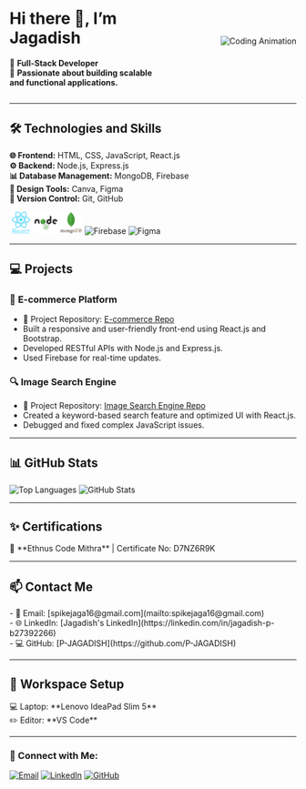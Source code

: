 <div style="display: flex; align-items: center; justify-content: space-between;">
  <div style="flex: 1;">
    <h1>Hi there 👋, I’m Jagadish</h1>
    <p>
      🚀 <b>Full-Stack Developer</b><br>
      🌟 <b>Passionate about building scalable and functional applications.</b>
    </p>
  </div>
  <div style="flex: 1; text-align: right;">
    <img alt="Coding Animation" width="400" src="https://camo.githubusercontent.com/4d9f5ecceb711eec6e2018f38a5677dc657c9738d4a65ba3b928c41c0a45b439/68747470733a2f2f6d69726f2e6d656469756d2e636f6d2f6d61782f313336302f302a37513379765349765f7430696f4a2d5a2e676966">
  </div>
</div>


---

<h2>🛠 Technologies and Skills</h2>

<p>
  <b>🌐 Frontend:</b> HTML, CSS, JavaScript, React.js<br>
  <b>⚙️ Backend:</b> Node.js, Express.js<br>
  <b>📊 Database Management:</b> MongoDB, Firebase<br>
  <b>🎨 Design Tools:</b> Canva, Figma<br>
  <b>🔧 Version Control:</b> Git, GitHub
</p>


<p align="left">
  <img src="https://raw.githubusercontent.com/devicons/devicon/master/icons/react/react-original-wordmark.svg" alt="React" width="40" height="40">
  <img src="https://raw.githubusercontent.com/devicons/devicon/master/icons/nodejs/nodejs-original-wordmark.svg" alt="Node.js" width="40" height="40">
  <img src="https://raw.githubusercontent.com/devicons/devicon/master/icons/mongodb/mongodb-original-wordmark.svg" alt="MongoDB" width="40" height="40">
  <img src="https://www.vectorlogo.zone/logos/firebase/firebase-icon.svg" alt="Firebase" width="40" height="40">
  <img src="https://www.vectorlogo.zone/logos/figma/figma-icon.svg" alt="Figma" width="40" height="40">
</p>

---

<h2>💻 Projects</h2>

### 🛒 **E-commerce Platform**
- 🔗 Project Repository: [E-commerce Repo](#)
- Built a responsive and user-friendly front-end using React.js and Bootstrap.
- Developed RESTful APIs with Node.js and Express.js.
- Used Firebase for real-time updates.

### 🔍 **Image Search Engine**
- 🔗 Project Repository: [Image Search Engine Repo](#)
- Created a keyword-based search feature and optimized UI with React.js.
- Debugged and fixed complex JavaScript issues.
---

<h2>📊 GitHub Stats</h2>

<p align="left">
  <img src="https://github-readme-stats.vercel.app/api/top-langs?username=p-jagadish&show_icons=true&locale=en&layout=compact" alt="Top Languages" width="48%">
  <img src="https://github-readme-stats.vercel.app/api?username=p-jagadish&show_icons=true&locale=en" alt="GitHub Stats" width="48%">
</p>

---

<h2>✨ Certifications</h2>
🏅 **Ethnus Code Mithra** | Certificate No: D7NZ6R9K

---

<h2>📫 Contact Me</h2>
<p>
- 📧 Email: [spikejaga16@gmail.com](mailto:spikejaga16@gmail.com)<br>
- 🌐 LinkedIn: [Jagadish's LinkedIn](https://linkedin.com/in/jagadish-p-b27392266)<br>
- 💻 GitHub: [P-JAGADISH](https://github.com/P-JAGADISH)
</p>

---

<h2>🔧 Workspace Setup</h2>
<p>
💻 Laptop: **Lenovo IdeaPad Slim 5**<br>
✏️ Editor: **VS Code**
</p>


---

<h3>🌟 Connect with Me:</h3>
<p align="left">
  <a href="mailto:spikejaga16@gmail.com"><img src="https://img.icons8.com/fluency/48/email.png" alt="Email" width="40" height="40"></a>
  <a href="https://linkedin.com/in/jagadish-p-b27392266"><img src="https://img.icons8.com/color/48/linkedin.png" alt="LinkedIn" width="40" height="40"></a>
  <a href="https://github.com/P-JAGADISH"><img src="https://img.icons8.com/material-outlined/48/github.png" alt="GitHub" width="40" height="40"></a>
</p>
